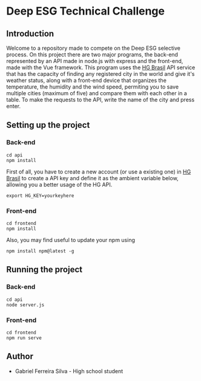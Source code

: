 # Deep ESG Technical Challenge

## Introduction
Welcome to a repository made to compete on the Deep ESG selective process. On this project there are two major programs, the back-end represented by an API made in node.js with express and the front-end, made with the Vue framework. This program uses the [HG Brasil](https://www.hgbrasil.com) API service that has the capacity of finding any registered city in the world and give it's weather status, along with a front-end device that organizes the temperature, the humidity and the wind speed, permiting you to save multiple cities (maximum of five) and compare them with each other in a table. To make the requests to the API, write the name of the city and press enter.


## Setting up the project
### Back-end

```
cd api
npm install
```

First of all, you have to create a new account (or use a existing one) in [HG Brasil](https://www.hgbrasil.com) to create a API key and define it as the ambient variable below, allowing you a better usage of the HG API.

```
export HG_KEY=yourkeyhere
```

### Front-end

```
cd frontend
npm install
```

Also, you may find useful to update your npm using

```
npm install npm@latest -g
```

## Running the project

### Back-end

```
cd api
node server.js
```

### Front-end

```
cd frontend
npm run serve
```

## Author

* Gabriel Ferreira Silva - High school student